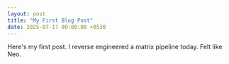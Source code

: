 ```yaml
---
layout: post
title: "My First Blog Post"
date: 2025-07-17 00:00:00 +0530
---
```


Here's my first post. I reverse engineered a matrix pipeline today. Felt like Neo.
